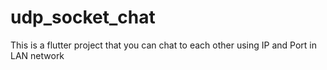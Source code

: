 # udp_socket_chat

This is a flutter project that you can chat to each other using IP and Port in LAN network
